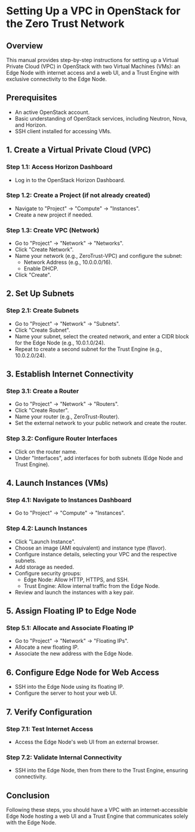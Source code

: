 # Setting Up a VPC in OpenStack for the Zero Trust Network

## Overview

This manual provides step-by-step instructions for setting up a Virtual Private Cloud (VPC) in OpenStack with two Virtual Machines (VMs): an Edge Node with internet access and a web UI, and a Trust Engine with exclusive connectivity to the Edge Node.

## Prerequisites

- An active OpenStack account.
- Basic understanding of OpenStack services, including Neutron, Nova, and Horizon.
- SSH client installed for accessing VMs.

## 1. Create a Virtual Private Cloud (VPC)

### Step 1.1: Access Horizon Dashboard
- Log in to the OpenStack Horizon Dashboard.

### Step 1.2: Create a Project (if not already created)
- Navigate to "Project" -> "Compute" -> "Instances".
- Create a new project if needed.

### Step 1.3: Create VPC (Network)
- Go to "Project" -> "Network" -> "Networks".
- Click "Create Network".
- Name your network (e.g., ZeroTrust-VPC) and configure the subnet:
    - Network Address (e.g., 10.0.0.0/16).
    - Enable DHCP.
- Click "Create".

## 2. Set Up Subnets

### Step 2.1: Create Subnets
- Go to "Project" -> "Network" -> "Subnets".
- Click "Create Subnet".
- Name your subnet, select the created network, and enter a CIDR block for the Edge Node (e.g., 10.0.1.0/24).
- Repeat to create a second subnet for the Trust Engine (e.g., 10.0.2.0/24).

## 3. Establish Internet Connectivity

### Step 3.1: Create a Router
- Go to "Project" -> "Network" -> "Routers".
- Click "Create Router".
- Name your router (e.g., ZeroTrust-Router).
- Set the external network to your public network and create the router.

### Step 3.2: Configure Router Interfaces
- Click on the router name.
- Under "Interfaces", add interfaces for both subnets (Edge Node and Trust Engine).

## 4. Launch Instances (VMs)

### Step 4.1: Navigate to Instances Dashboard
- Go to "Project" -> "Compute" -> "Instances".

### Step 4.2: Launch Instances
- Click "Launch Instance".
- Choose an image (AMI equivalent) and instance type (flavor).
- Configure instance details, selecting your VPC and the respective subnets.
- Add storage as needed.
- Configure security groups:
    - Edge Node: Allow HTTP, HTTPS, and SSH.
    - Trust Engine: Allow internal traffic from the Edge Node.
- Review and launch the instances with a key pair.

## 5. Assign Floating IP to Edge Node

### Step 5.1: Allocate and Associate Floating IP
- Go to "Project" -> "Network" -> "Floating IPs".
- Allocate a new floating IP.
- Associate the new address with the Edge Node.

## 6. Configure Edge Node for Web Access
- SSH into the Edge Node using its floating IP.
- Configure the server to host your web UI.

## 7. Verify Configuration

### Step 7.1: Test Internet Access
- Access the Edge Node's web UI from an external browser.

### Step 7.2: Validate Internal Connectivity
- SSH into the Edge Node, then from there to the Trust Engine, ensuring connectivity.

## Conclusion

Following these steps, you should have a VPC with an internet-accessible Edge Node hosting a web UI and a Trust Engine that communicates solely with the Edge Node.
